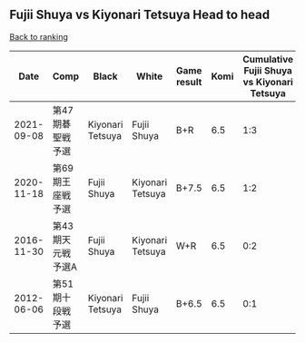 ## Fujii Shuya vs Kiyonari Tetsuya Head to head

[Back to ranking](../../index.md)




| **Date** | **Comp** | **Black** | **White** | **Game result** | **Komi** | **Cumulative Fujii Shuya vs Kiyonari Tetsuya** | **Fujii Shuya streak** | **Kiyonari Tetsuya streak** | 
| --- | --- | --- | --- | --- | --- | --- | --- | --- |
| 2021-09-08 | 第47期碁聖戦予選 | Kiyonari Tetsuya | Fujii Shuya | B+R | 6.5 | 1:3 | 0 | 1 | 
| 2020-11-18 | 第69期王座戦予選 | Fujii Shuya | Kiyonari Tetsuya | B+7.5 | 6.5 | 1:2 | 1 | 0 | 
| 2016-11-30 | 第43期天元戦予選A | Fujii Shuya | Kiyonari Tetsuya | W+R | 6.5 | 0:2 | 0 | 2 | 
| 2012-06-06 | 第51期十段戦予選 | Kiyonari Tetsuya | Fujii Shuya | B+6.5 | 6.5 | 0:1 | 0 | 1 |




